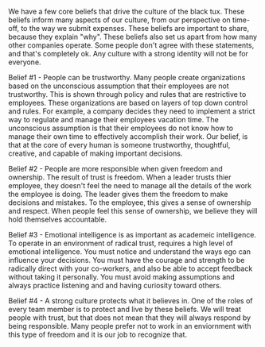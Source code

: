 We have a few core beliefs that drive the culture of the black tux. These beliefs inform many aspects of our culture, from our perspective on time-off, to the way we submit expenses. These beliefs are important to share, because they explain "why". These beliefs also set us apart from how many other companies operate. Some people don't agree with these statements, and that's completely ok. Any culture with a strong identity will not be for everyone.

Belief #1 - People can be trustworthy. Many people create organizations based on the unconscious assumption that their employees are not trustworthy. This is shown through policy and rules that are restrictive to employees. These organizations are based on layers of top down control and rules. For example, a company decides they need to implement a strict way to regulate and manage their employees vacation time. The unconscious assumption is that their employees do not know how to manage their own time to effectively accomplish their work. Our belief, is that at the core of every human is someone trustworthy, thoughtful, creative, and capable of making important decisions.

Belief #2 - People are more responsible when given freedom and ownership. The result of trust is freedom. When a leader trusts thier employee, they doesn't feel the need to manage all the details of the work the employee is doing. The leader gives them the freedom to make decisions and mistakes. To the employee, this gives a sense of ownership and respect. When people feel this sense of ownership, we believe they will hold themselves accountable.

Belief #3 - Emotional intelligence is as important as academeic intelligence. To operate in an environment of radical trust, requires a high level of emotional intelligence. You must notice and understand the ways ego can influence your decisions. You must have the courage and strength to be radically direct with your co-workers, and also be able to accept feedback without taking it personally. You must avoid making assumptions and always practice listening and and having curiosity toward others.

Belief #4 - A strong culture protects what it believes in. One of the roles of every team member is to protect and live by these beliefs. We will treat people with trust, but that does not mean that they will always respond by being responsible. Many people prefer not to work in an enviornment with this type of freedom and it is our job to recognize that.
